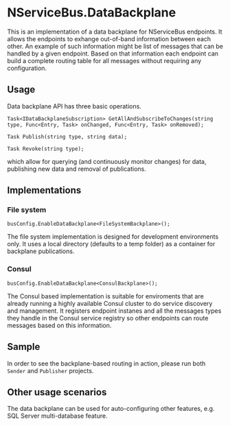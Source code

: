 # NServiceBus.DataBackplane

This is an implementation of a data backplane for NServiceBus endpoints. It allows the endpoints to exhange out-of-band information between each other. An example of such
information might be list of messages that can be handled by a given endpoint. Based on that information each endpoint can build a complete routing table for all messages
without requiring any configuration.

## Usage

Data backplane API has three basic operations.

```
Task<IDataBackplaneSubscription> GetAllAndSubscribeToChanges(string type, Func<Entry, Task> onChanged, Func<Entry, Task> onRemoved);

Task Publish(string type, string data);

Task Revoke(string type);
```

which allow for querying (and continuously monitor changes) for data, publishing new data and removal of publications.

## Implementations

### File system

```
busConfig.EnableDataBackplane<FileSystemBackplane>();
```

The file system implementation is designed for development environments only. It uses a local directory (defaults to a temp folder) as a container for backplane publications. 

### Consul

```
busConfig.EnableDataBackplane<ConsulBackplane>();
```

The Consul based implementation is suitable for enviroments that are already running a highly available Consul cluster to do service discovery and management. It registers
	endpoint instanes and all the messages types they handle in the Consul service registry so other endpoints can route messages based on this information.

## Sample

In order to see the backplane-based routing in action, please run both `Sender` and `Publisher` projects.

## Other usage scenarios

The data backplane can be used for auto-configuring other features, e.g. SQL Server multi-database feature.
